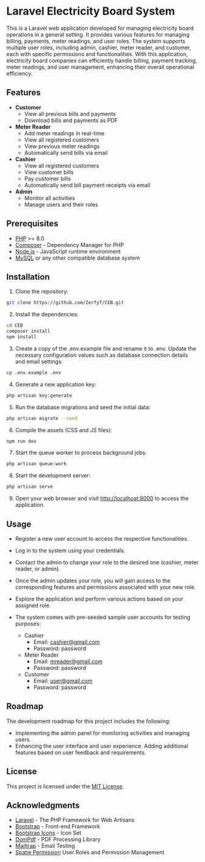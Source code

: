 # **Laravel Electricity Board System**

This is a Laravel web application developed for managing electricity board operations in a general setting. It provides various features for managing billing, payments, meter readings, and user roles. The system supports multiple user roles, including admin, cashier, meter reader, and customer, each with specific permissions and functionalities. With this application, electricity board companies can efficiently handle billing, payment tracking, meter readings, and user management, enhancing their overall operational efficiency.

## **Features**

- **Customer**
  - View all previous bills and payments
  - Download bills and payments as PDF
- **Meter Reader**
  - Add meter readings in real-time
  - View all registered customers
  - View previous meter readings
  - Automatically send bills via email
- **Cashier**
  - View all registered customers
  - View customer bills
  - Pay customer bills
  - Automatically send bill payment receipts via email
- **Admin**
  - Monitor all activities
  - Manage users and their roles

## **Prerequisites**

- [PHP](https://www.php.net/) >= 8.0
- [Composer](https://getcomposer.org/) - Dependency Manager for PHP
- [Node.js](https://nodejs.org/en) - JavaScript runtime environment
- [MySQL](https://www.mysql.com/) or any other compatible database system

## **Installation**

1. Clone the repository:

```sh
git clone https://github.com/ZerfyT/CEB.git
```

2. Install the dependencies:

```sh
cd CEB
composer install
npm install
```

3. Create a copy of the .env.example file and rename it to .env. Update the necessary configuration values such as database connection details and email settings:

```bash
cp .env.example .env
```

4. Generate a new application key:

```bash
php artisan key:generate
```

5. Run the database migrations and seed the initial data:

```bash
php artisan migrate --seed
```

6. Compile the assets (CSS and JS files):

```bash
npm run dev
```

7. Start the queue worker to process background jobs:

```bash
php artisan queue:work
```

8. Start the development server:

```bash
php artisan serve
```

9. Open your web browser and visit <http://localhost:8000> to access the application.

## **Usage**

- Register a new user account to access the respective functionalities.
- Log in to the system using your credentials.
- Contact the admin to change your role to the desired one (cashier, meter reader, or admin).
- Once the admin updates your role, you will gain access to the corresponding features and permissions associated with your new role.
- Explore the application and perform various actions based on your assigned role.

- The system comes with pre-seeded sample user accounts for testing purposes:
  - Cashier
    - Email: <cashier@gmail.com>
    - Password: password
  - Meter Reader
    - Email: <mreader@gmail.com>
    - Password: password
  - Customer
    - Email: <user@gmail.com>
    - Password: password

## **Roadmap**

The development roadmap for this project includes the following:

- Implementing the admin panel for monitoring activities and managing users.
- Enhancing the user interface and user experience.
Adding additional features based on user feedback and requirements.

## **License**

This project is licensed under the [MIT License](https://opensource.org/licenses/MIT).

## **Acknowledgments**

- [Laravel](https://laravel.com/) - The PHP Framework for Web Artisans
- [Bootstrap](https://getbootstrap.com/) - Front-end Framework
- [Bootstrap Icons](https://icons.getbootstrap.com/) - Icon Set
- [DomPdf](https://github.com/barryvdh/laravel-dompdf) - PDF Processing Library
- [Mailtrap](https://mailtrap.io/) - Email Testing
- [Spatie Permission](https://spatie.be/docs/laravel-permission/v5/introduction) User Roles and Permission Management

